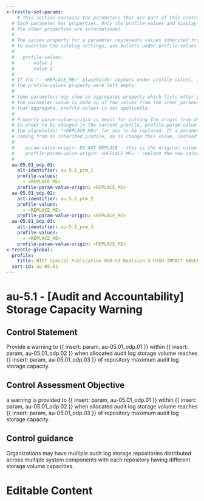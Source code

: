 ```yaml
---
x-trestle-set-params:
    # This section contains the parameters that are part of this control.
  # Each parameter has properties. Only the profile-values and display-name properties are editable.
  # The other properties are informational.
  #
  # The values property for a parameter represents values inherited from the OSCAL catalog.
  # To override the catalog settings, use bullets under profile-values as shown below:
  #
  #   profile-values:
  #     - value 1
  #     - value 2
  #
  # If the "- <REPLACE_ME>" placeholder appears under profile-values, it is the same as if
  # the profile-values property were left empty.
  #
  # Some parameters may show an aggregates property which lists other parameters. This means
  # the parameter value is made up of the values from the other parameters. For parameters
  # that aggregate, profile-values is not applicable.
  #
  # Property param-value-origin is meant for putting the origin from where that parameter comes from.
  # In order to be changed in the current profile, profile-param-value-origin property will be displayed with
  # the placeholder "<REPLACE_ME>" for you to be replaced. If a parameter already has a param-value-origin
  # coming from an inherited profile, do no change this value, instead use profile-param-value-origin as follows:
  #
  #    param-value-origin: DO NOT REPLACE - this is the original value
  #    profile-param-value-origin: <REPLACE_ME> - replace the new value required HERE
  #
  au-05.01_odp.01:
    alt-identifier: au-5.1_prm_1
    profile-values:
      - <REPLACE_ME>
    profile-param-value-origin: <REPLACE_ME>
  au-05.01_odp.02:
    alt-identifier: au-5.1_prm_2
    profile-values:
      - <REPLACE_ME>
    profile-param-value-origin: <REPLACE_ME>
  au-05.01_odp.03:
    alt-identifier: au-5.1_prm_3
    profile-values:
      - <REPLACE_ME>
    profile-param-value-origin: <REPLACE_ME>
x-trestle-global:
  profile:
    title: NIST Special Publication 800-53 Revision 5 HIGH IMPACT BASELINE
  sort-id: au-05.01
---
```


# au-5.1 - \[Audit and Accountability\] Storage Capacity Warning

## Control Statement

Provide a warning to {{ insert: param, au-05.01_odp.01 }} within {{ insert: param, au-05.01_odp.02 }} when allocated audit log storage volume reaches {{ insert: param, au-05.01_odp.03 }} of repository maximum audit log storage capacity.

## Control Assessment Objective

a warning is provided to {{ insert: param, au-05.01_odp.01 }} within {{ insert: param, au-05.01_odp.02 }} when allocated audit log storage volume reaches {{ insert: param, au-05.01_odp.03 }} of repository maximum audit log storage capacity.

## Control guidance

Organizations may have multiple audit log storage repositories distributed across multiple system components with each repository having different storage volume capacities.

# Editable Content

<!-- Make additions and edits below -->
<!-- The above represents the contents of the control as received by the profile, prior to additions. -->
<!-- If the profile makes additions to the control, they will appear below. -->
<!-- The above markdown may not be edited but you may edit the content below, and/or introduce new additions to be made by the profile. -->
<!-- If there is a yaml header at the top, parameter values may be edited. Use --set-parameters to incorporate the changes during assembly. -->
<!-- The content here will then replace what is in the profile for this control, after running profile-assemble. -->
<!-- The current profile has no added parts for this control, but you may add new ones here. -->
<!-- Each addition must have a heading either of the form ## Control my_addition_name -->
<!-- or ## Part a. (where the a. refers to one of the control statement labels.) -->
<!-- "## Control" parts are new parts added after the statement part. -->
<!-- "## Part" parts are new parts added into the top-level statement part with that label. -->
<!-- Subparts may be added with nested hash levels of the form ### My Subpart Name -->
<!-- underneath the parent ## Control or ## Part being added -->
<!-- See https://oscal-compass.github.io/compliance-trestle/tutorials/ssp_profile_catalog_authoring/ssp_profile_catalog_authoring for guidance. -->
